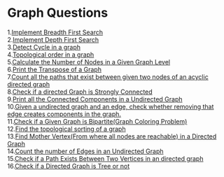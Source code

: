 # Graph Questions

1.[Implement Breadth First Search](https://github.com/vishalagg/Data_Structure_Interview_Preperation/blob/master/Graph/Question1/BFS.java)<br />
2.[Implement Depth First Search](https://github.com/vishalagg/Data_Structure_Interview_Preperation/blob/master/Graph/Question2/DFS.java)<br />
3.[Detect Cycle in a graph](https://github.com/vishalagg/Data_Structure_Interview_Preperation/blob/master/Graph/Question3/CycleDetection.java)<br />
4.[Topological order in a graph](https://github.com/vishalagg/Data_Structure_Interview_Preperation/blob/master/Graph/Question4/TopologicalOrder.java)<br />
5.[Calculate the Number of Nodes in a Given Graph Level](https://github.com/vishalagg/Data_Structure_Interview_Preperation/blob/master/Graph/Question5/App.java)<br />
6.[Print the Transpose of a Graph](https://github.com/vishalagg/Data_Structure_Interview_Preperation/blob/master/Graph/Question6/App.java)<br />
7.[Count all the paths that exist between given two nodes of an acyclic directed graph](https://github.com/vishalagg/Data_Structure_Interview_Preperation/blob/master/Graph/Question7/App.java)<br />
8.[Check if a directed Graph is Strongly Connected](https://github.com/vishalagg/Data_Structure_Interview_Preperation/blob/master/Graph/Question8/App.java)<br />
9.[Print all the Connected Components in a Undirected Graph](https://github.com/vishalagg/Data_Structure_Interview_Preperation/blob/master/Graph/Question9/App.java)<br />
10.[Given a undirected graph and an edge, check whether removing that edge creates components in the graph.](https://github.com/vishalagg/Data_Structure_Interview_Preperation/blob/master/Graph/Question10/App.java)<br />
11.[Check if a Given Graph is Bipartite(Graph Coloring Problem)](https://github.com/vishalagg/Data_Structure_Interview_Preperation/blob/master/Graph/Question11/App.java)<br />
12.[Find the topological sorting of a graph](https://github.com/vishalagg/Data_Structure_Interview_Preperation/blob/master/Graph/Question12/App.java)<br />
13.[Find Mother Vertex(From where all nodes are reachable) in a Directed Graph](https://github.com/vishalagg/Data_Structure_Interview_Preperation/blob/master/Graph/Question13/App.java)<br />
14.[Count the number of Edges in an Undirected Graph](https://github.com/vishalagg/Data_Structure_Interview_Preperation/blob/master/Graph/Question14/App.java)<br />
15.[Check if a Path Exists Between Two Vertices in an directed graph](https://github.com/vishalagg/Data_Structure_Interview_Preperation/blob/master/Graph/Question15/App.java)<br />
16.[Check if a Directed Graph is Tree or not](https://github.com/vishalagg/Data_Structure_Interview_Preperation/blob/master/Graph/Question16/App.java)<br />